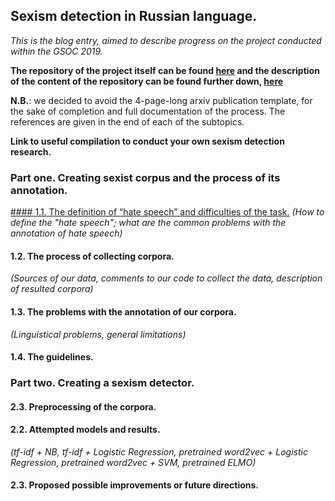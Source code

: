 ## Sexism detection in Russian language.

*This is the blog entry, aimed to describe progress on the project conducted within the GSOC 2019.*

**The repository of the project itself can be found [here](https://github.com/clips/gsoc2019_crosslang) and the description of the content of the repository can be found further down, [here]()**

**N.B.**: we decided to avoid the 4-page-long arxiv publication template, for the sake of completion and full documentation of the process. The references are given in the end of each of the subtopics. 

**Link to useful compilation to conduct your own sexism detection research.**


### Part one. Creating sexist corpus and the process of its annotation.

[#### 1.1. The definition of “hate speech” and difficulties of the task.](hate_speech_theory.md)
*(How to define the "hate speech"; what are the common problems with the annotation of hate speech)*

#### 1.2. The process of collecting corpora.
*(Sources of our data, comments to our code to collect the data, description of resulted corpora)*

#### 1.3. The problems with the annotation of our corpora.

*(Linguistical problems, general limitations)*

#### 1.4. The guidelines.

### Part two. Creating a sexism detector.

#### 2.3. Preprocessing of the corpora.

#### 2.2. Attempted models and results.

*(tf-idf + NB, tf-idf + Logistic Regression, pretrained word2vec + Logistic Regression, pretrained word2vec + SVM, pretrained ELMO)*

#### 2.3. Proposed possible improvements or future directions.


